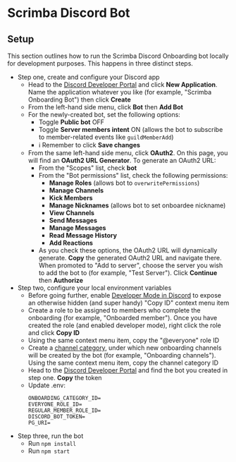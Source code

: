 # Scrimba Discord Bot

## Setup
This section outlines how to run the Scrimba Discord Onboarding bot locally for development purposes. This happens in three distinct steps.
- Step one, create and configure your Discord app
  - Head to the [Discord Developer Portal](https://discord.com/developers/applications) and click **New
  Application**. Name the application whatever you like (for example, "Scrimba Onboarding Bot") then click **Create**
  - From the left-hand side menu, click **Bot** then **Add Bot**
  - For the newly-created bot, set the following options:
    - Toggle **Public bot** OFF
    - Toggle **Server members intent** ON (allows the bot to subscribe to member-related events like `guildMemberAdd`)
    - ℹ️ Remember to click **Save changes**
  - From the same left-hand side menu, click **OAuth2**. On this page, you will find an **OAuth2 URL Generator**. To generate an OAuth2 URL:
    - From the "Scopes" list, check **bot** 
    - From the "Bot permissions" list, check the following permissions:
      - **Manage Roles** (allows bot to `overwritePermissions`)
      - **Manage Channels**
      - **Kick Members**
      - **Manage Nicknames** (allows bot to set onboardee nickname)
      - **View Channels**
      - **Send Messages**
      - **Manage Messages**
      - **Read Message History**
      - **Add Reactions**
    - As you check these options, the OAuth2 URL will dynamically generate. **Copy** the generated OAuth2 URL and navigate there. When promoted to "Add to server", choose the server you wish to add the bot to (for example, "Test Server"). Click **Continue** then **Authorize**
- Step two, configure your local environment variables
  - Before going further, enable [Developer Mode in Discord](https://discord.com/developers/docs/game-sdk/store#:~:text=Open%20up%20the%20Discord%20app,and%20enter%20your%20application%20ID) to expose an otherwise hidden (and super handy) "Copy ID" context menu item
  - Create a role to be assigned to members who complete the onboarding (for example, "Onboarded member"). Once you have created the role (and enabled developer mode), right click the role and click **Copy ID**
  - Using the same context menu item, copy the "@everyone" role ID
  - Create a [channel category](https://support.discord.com/hc/en-us/articles/115001580171-Channel-Categories-101), under which new onboarding channels will be created by the bot (for example, "Onboarding channels"). Using the same context menu item, copy the channel category ID
  - Head to the [Discord Developer Portal](https://discord.com/developers/applications) and find the bot you created in step one. **Copy** the token
  - Update .env:
    ```
    ONBOARDING_CATEGORY_ID=
    EVERYONE_ROLE_ID=
    REGULAR_MEMBER_ROLE_ID=
    DISCORD_BOT_TOKEN=
    PG_URI=
    ```
- Step three, run the bot 
  - Run `npm install`
  - Run `npm start`  

